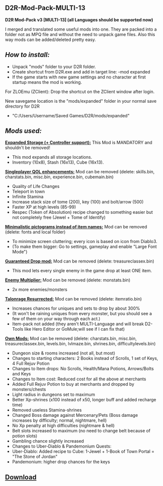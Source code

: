 ## D2R-Mod-Pack-MULTI-13
**D2R Mod-Pack v3 [MULTI-13] (all Languages should be supported now)**

I merged and translated some useful mods into one.
They are packed into a folder not as MPQ file and without the need to unpack game files.
Also this way mods can be added/deleted pretty easy.


## ***How to install:***

- Unpack "mods" folder to your D2R folder.
- Create shortcut from D2R.exe and add in target line: -mod expanded
- If the game starts with new game settings and no character at first startup means the mod is working.

For ZLOEmu (ZClient): Drop the shortcut on the ZClient window after login.

New savegame location is the "mods/expanded" folder in your normal save directory for D2R
- "C:/Users/Username/Saved Games/D2R/mods/expanded"


## ***Mods used:***

[**Expanded Storage (+ Controller support):**](https://www.nexusmods.com/diablo2resurrected/mods/13) This Mod is MANDATORY and shouldn't be removed!
- This mod expands all storage locations.
- Inventory (10x8), Stash (16x13), Cube (16x13).

[**Singleplayer QOL enhancements:**](https://www.nexusmods.com/diablo2resurrected/mods/15) Mod can be removed (delete: skills.bin, charstats.bin, misc.bin, experience.bin, cubemain.bin)
- Quality of Life Changes
- Teleport in town
- Infinite Stamina
- Increase stack size of tome (200), key (100) and bolt/arrow (500)
- Faster XP at high levels (85-99)
- Respec (Token of Absolution) recipe changed to something easier but not completely free (Jewel + Tome of Identify)

[**Minimalistic pictograms instead of item names:**](https://www.nexusmods.com/diablo2resurrected/mods/7) Mod can be removed (delete: fonts and local folder)
- To minimize screen cluttering; every icon is based on icon from Diablo3.
- (To make them bigger: Go to settings, gameplay and enable "Large Font Mode")

[**Guaranteed Drop mod:**](https://www.nexusmods.com/diablo2resurrected/mods/4) Mod can be removed (delete: treasureclassex.bin)
- This mod lets every single enemy in the game drop at least ONE item.

[**Enemy Multiplier:**](https://www.nexusmods.com/diablo2resurrected/mods/5) Mod can be removed (delete: monstats.bin)
- 2x more enemies/monsters

[**Talonrage Resurrected:**](https://www.nexusmods.com/diablo2resurrected/mods/65) Mod can be removed (delete: itemratio.bin)
- Increases chances for uniques and sets to drop by about 300%
- (It won't be raining uniques from every monster, but you should see a few of them on your way through each act.)
- Item-pack not added (they aren't MULTI-Language and will break D2-Tools like Hero Editor or GoMule;will see if I can fix that)

[**Own Mods:**]() Mod can be removed (delete: charstats.bin, misc.bin, treasureclassex.bin, levels.bin, lvlmaze.bin, shrines.bin, difficultylevels.bin)
- Dungeon size & rooms increased (not all, but most)
- Changes to starting characters: 2 Books instead of Scrolls, 1 set of Keys, 4 Full Rejuv Potion
- Changes to Item drops: No Scrolls, Health/Mana Potions, Arrows/Bolts and Keys
- Changes to Item cost: Reduced cost for all the above at merchants
- Added Full Rejuv Potion to buy at merchants and dropped by monsters/chests
- Light radius in dungeons set to maximum
- Better Xp-shrines (x100 instead of x50, longer buff and added recharge time)
- Removed useless Stamina-shrines
- Changed Boss damage against Mercenary/Pets (Boss damage increases by difficulty; normal, nightmare, hell)
- No Xp penalty at high difficulties (nightmare & hell)
- Belt slots increased to maximum (no need to change belt because of potion slots)
- Gambling chance slightly increased
- Changes to Uber-Diablo & Pandemonium Quests:
- Uber-Diablo: Added recipe to Cube: 1-Jewel + 1-Book of Town Portal = "The Stone of Jordan"
- Pandemonium: higher drop chances for the keys

## [Download](https://github.com/troncc/D2R-Mod-Pack-MULTI-13-/blob/main/Link.txt)
